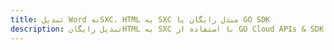 ---title: تبدیل Word بهSXC، HTML به SXC مبدل رایگان یا GO SDKdescription: تبدیل رایگانHTML به SXC با استفاده از GO Cloud APIs & SDK. همچنین اسناد Microsoft Word و OpenOffice را در Cloud ایجاد، ویرایش و رندر کنید.---